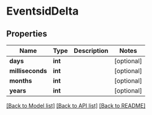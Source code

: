 # EventsidDelta

## Properties
Name | Type | Description | Notes
------------ | ------------- | ------------- | -------------
**days** | **int** |  | [optional] 
**milliseconds** | **int** |  | [optional] 
**months** | **int** |  | [optional] 
**years** | **int** |  | [optional] 

[[Back to Model list]](../README.md#documentation-for-models) [[Back to API list]](../README.md#documentation-for-api-endpoints) [[Back to README]](../README.md)

